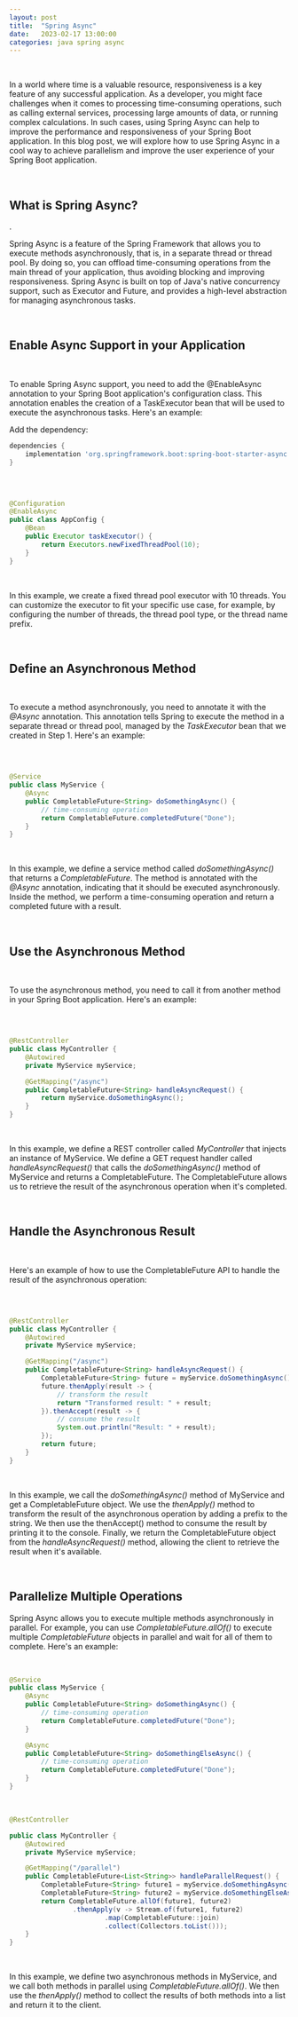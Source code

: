 ```yaml
---
layout: post
title:  "Spring Async"
date:   2023-02-17 13:00:00
categories: java spring async
---
```

  
&nbsp;  

In a world where time is a valuable resource, responsiveness is a key feature of any successful application. As a developer, you might face challenges when it comes to processing time-consuming operations, such as calling external services, processing large amounts of data, or running complex calculations. In such cases, using Spring Async can help to improve the performance and responsiveness of your Spring Boot application. In this blog post, we will explore how to use Spring Async in a cool way to achieve parallelism and improve the user experience of your Spring Boot application.

&nbsp;  

## What is Spring Async?
.
&nbsp;  

Spring Async is a feature of the Spring Framework that allows you to execute methods asynchronously, that is, in a separate thread or thread pool. By doing so, you can offload time-consuming operations from the main thread of your application, thus avoiding blocking and improving responsiveness. Spring Async is built on top of Java's native concurrency support, such as Executor and Future, and provides a high-level abstraction for managing asynchronous tasks.

&nbsp;  

## Enable Async Support in your Application

&nbsp;  

To enable Spring Async support, you need to add the @EnableAsync annotation to your Spring Boot application's configuration class. This annotation enables the creation of a TaskExecutor bean that will be used to execute the asynchronous tasks. Here's an example:

Add the dependency: 
```groovy
dependencies {
    implementation 'org.springframework.boot:spring-boot-starter-async'
}

```` 

&nbsp;  

```java

@Configuration
@EnableAsync
public class AppConfig {
    @Bean
    public Executor taskExecutor() {
        return Executors.newFixedThreadPool(10);
    }
}


```

&nbsp;  

In this example, we create a fixed thread pool executor with 10 threads. You can customize the executor to fit your specific use case, for example, by configuring the number of threads, the thread pool type, or the thread name prefix.

&nbsp;  

## Define an Asynchronous Method

&nbsp;  


To execute a method asynchronously, you need to annotate it with the *@Async* annotation. This annotation tells Spring to execute the method in a separate thread or thread pool, managed by the *TaskExecutor* bean that we created in Step 1. Here's an example:

&nbsp;  

```java

@Service
public class MyService {
    @Async
    public CompletableFuture<String> doSomethingAsync() {
        // time-consuming operation
        return CompletableFuture.completedFuture("Done");
    }
}

```

&nbsp;  


In this example, we define a service method called *doSomethingAsync()* that returns a *CompletableFuture*. The method is annotated with the *@Async* annotation, indicating that it should be executed asynchronously. Inside the method, we perform a time-consuming operation and return a completed future with a result.

&nbsp;  

## Use the Asynchronous Method

&nbsp;  

To use the asynchronous method, you need to call it from another method in your Spring Boot application. Here's an example:

&nbsp;  

```java

@RestController
public class MyController {
    @Autowired
    private MyService myService;

    @GetMapping("/async")
    public CompletableFuture<String> handleAsyncRequest() {
        return myService.doSomethingAsync();
    }
}

```

&nbsp;  

In this example, we define a REST controller called *MyController* that injects an instance of MyService. We define a GET request handler called *handleAsyncRequest()* that calls the *doSomethingAsync()* method of MyService and returns a CompletableFuture. The CompletableFuture allows us to retrieve the result of the asynchronous operation when it's completed.

&nbsp;  

## Handle the Asynchronous Result

&nbsp;  

Here's an example of how to use the CompletableFuture API to handle the result of the asynchronous operation:

&nbsp;  

```java

@RestController
public class MyController {
    @Autowired
    private MyService myService;

    @GetMapping("/async")
    public CompletableFuture<String> handleAsyncRequest() {
        CompletableFuture<String> future = myService.doSomethingAsync();
        future.thenApply(result -> {
            // transform the result
            return "Transformed result: " + result;
        }).thenAccept(result -> {
            // consume the result
            System.out.println("Result: " + result);
        });
        return future;
    }
}

```

&nbsp;  

In this example, we call the *doSomethingAsync()* method of MyService and get a CompletableFuture object. We use the *thenApply()* method to transform the result of the asynchronous operation by adding a prefix to the string. We then use the thenAccept() method to consume the result by printing it to the console. Finally, we return the CompletableFuture object from the *handleAsyncRequest()* method, allowing the client to retrieve the result when it's available.

&nbsp;  

## Parallelize Multiple Operations
Spring Async allows you to execute multiple methods asynchronously in parallel. For example, you can use *CompletableFuture.allOf()* to execute multiple *CompletableFuture* objects in parallel and wait for all of them to complete. Here's an example:

&nbsp;  

```java
@Service
public class MyService {
    @Async
    public CompletableFuture<String> doSomethingAsync() {
        // time-consuming operation
        return CompletableFuture.completedFuture("Done");
    }

    @Async
    public CompletableFuture<String> doSomethingElseAsync() {
        // time-consuming operation
        return CompletableFuture.completedFuture("Done");
    }
}


```

&nbsp;  

```java
@RestController

public class MyController {
    @Autowired
    private MyService myService;

    @GetMapping("/parallel")
    public CompletableFuture<List<String>> handleParallelRequest() {
        CompletableFuture<String> future1 = myService.doSomethingAsync();
        CompletableFuture<String> future2 = myService.doSomethingElseAsync();
        return CompletableFuture.allOf(future1, future2)
                .thenApply(v -> Stream.of(future1, future2)
                        .map(CompletableFuture::join)
                        .collect(Collectors.toList()));
    }
}

```

&nbsp;  

In this example, we define two asynchronous methods in MyService, and we call both methods in parallel using *CompletableFuture.allOf()*. We then use the *thenApply()* method to collect the results of both methods into a list and return it to the client.

